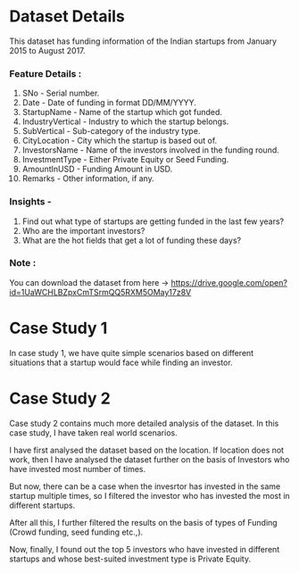 # Dataset Details

This dataset has funding information of the Indian startups from January 2015 to August 2017.
### Feature Details :
1. SNo - Serial number.
2. Date - Date of funding in format DD/MM/YYYY.
3. StartupName - Name of the startup which got funded.
4. IndustryVertical - Industry to which the startup belongs.
5. SubVertical - Sub-category of the industry type.
6. CityLocation - City which the startup is based out of.
7. InvestorsName - Name of the investors involved in the funding round.
8. InvestmentType - Either Private Equity or Seed Funding.
9. AmountInUSD - Funding Amount in USD.
10. Remarks - Other information, if any.
### Insights -
1. Find out what type of startups are getting funded in the last few years?
2. Who are the important investors?
3. What are the hot fields that get a lot of funding these days?

### Note :
You can download the dataset from here -> https://drive.google.com/open?id=1UaWCHLBZpxCmTSrmQQ5RXM5OMay17z8V

# Case Study 1
In case study 1, we have quite simple scenarios based on different situations that a startup would face while finding an investor.

# Case Study 2
Case study 2 contains much more detailed analysis of the dataset. 
In this case study, I have taken real world scenarios. 

I have first analysed the dataset based on the location. 
If location does not work, then I have analysed the dataset further on the basis of Investors who have invested most number of times. 

But now, there can be a case when the invesrtor has invested in the same startup multiple times, so I filtered the investor who has invested the most in different startups.

After all this, I further filtered the results on the basis of types of Funding (Crowd funding, seed funding etc.,).

Now, finally, I found out the top 5 investors who have invested in different startups and whose best-suited investment type is Private Equity.


